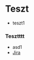 # Teszt
- teszt1

### Tesztttt
- asd1
- <a href="https://projectmoment.atlassian.net/jira/software/projects/MOME/boards/2" target="_blank">Jira</a>
